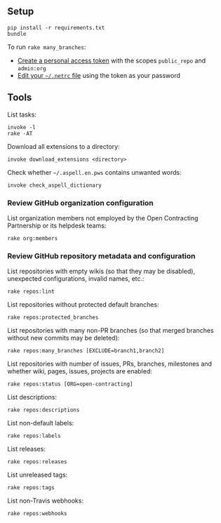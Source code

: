 ## Setup

    pip install -r requirements.txt
    bundle

To run `rake many_branches`:

* [Create a personal access token](https://github.com/settings/tokens) with the scopes `public_repo` and `admin:org`
* [Edit your `~/.netrc` file](https://github.com/octokit/octokit.rb#using-a-netrc-file) using the token as your password

## Tools

List tasks:

    invoke -l
    rake -AT

Download all extensions to a directory:

    invoke download_extensions <directory>

Check whether `~/.aspell.en.pws` contains unwanted words:

    invoke check_aspell_dictionary

### Review GitHub organization configuration

List organization members not employed by the Open Contracting Partnership or its helpdesk teams:

    rake org:members

### Review GitHub repository metadata and configuration

List repositories with empty wikis (so that they may be disabled), unexpected configurations, invalid names, etc.:

    rake repos:lint

List repositories without protected default branches:

    rake repos:protected_branches

List repositories with many non-PR branches (so that merged branches without new commits may be deleted):

    rake repos:many_branches [EXCLUDE=branch1,branch2]

List repositories with number of issues, PRs, branches, milestones and whether wiki, pages, issues, projects are enabled:

    rake repos:status [ORG=open-contracting]

List descriptions:

    rake repos:descriptions

List non-default labels:

    rake repos:labels

List releases:

    rake repos:releases

List unreleased tags:

    rake repos:tags

List non-Travis webhooks:

    rake repos:webhooks
